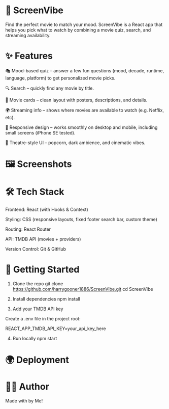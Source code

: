 # 🍿 ScreenVibe

Find the perfect movie to match your mood.
ScreenVibe is a React app that helps you pick what to watch by combining a movie quiz, search, and streaming availability.

# ✨ Features

🎭 Mood-based quiz – answer a few fun questions (mood, decade, runtime, language, platform) to get personalized movie picks.

🔍 Search – quickly find any movie by title.

🎥 Movie cards – clean layout with posters, descriptions, and details.

🌍 Streaming info – shows where movies are available to watch (e.g. Netflix, etc).

📱 Responsive design – works smoothly on desktop and mobile, including small screens (iPhone SE tested).

🎨 Theatre-style UI – popcorn, dark ambience, and cinematic vibes.

# 🖼️ Screenshots

# 🛠️ Tech Stack

Frontend: React (with Hooks & Context)

Styling: CSS (responsive layouts, fixed footer search bar, custom theme)

Routing: React Router

API: TMDB API
 (movies + providers)

Version Control: Git & GitHub

# 🚀 Getting Started
1. Clone the repo
git clone https://github.com/harrygooner1886/ScreenVibe.git
cd ScreenVibe

2. Install dependencies
npm install

3. Add your TMDB API key

Create a .env file in the project root:

REACT_APP_TMDB_API_KEY=your_api_key_here

4. Run locally
npm start

# 🌍 Deployment

# 👨‍💻 Author 

Made with by Me!
